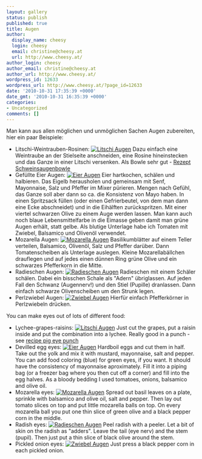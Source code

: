 ```yaml
---
layout: gallery
status: publish
published: true
title: Augen
author:
  display_name: cheesy
  login: cheesy
  email: christine@cheesy.at
  url: http://www.cheesy.at/
author_login: cheesy
author_email: christine@cheesy.at
author_url: http://www.cheesy.at/
wordpress_id: 12633
wordpress_url: http://www.cheesy.at/?page_id=12633
date: '2010-10-31 17:35:39 +0000'
date_gmt: '2010-10-31 16:35:39 +0000'
categories:
- Uncategorized
comments: []
---
```

<!--:de-->Man kann aus allen möglichen und unmöglichen Sachen Augen zubereiten, hier ein paar Beispiele:
- Litschi-Weintrauben-Rosinen:
[![](http://www.cheesy.at/wp-content/uploads/2010/10/augen/06-Schweinsaugen-300x225.jpg "Litschi Augen")](http://www.cheesy.at/wp-content/uploads/2010/10/augen/06-Schweinsaugen.jpg)
Dazu einfach eine Weintraube an der Stielseite anschneiden, eine Rosine hineinstecken und das Ganze in einer Litschi versenken. Als Bowle sehr gut - [Rezept Schweinsaugenbowle](http://www.cheesy.at/rezepte/halloween/schweinsaugen-bowle/)
- Gefüllte Eier Augen:
[![](http://www.cheesy.at/wp-content/uploads/2010/10/augen/10-Sumpfmonsteraugen-300x225.jpg "Eier Augen")](http://www.cheesy.at/wp-content/uploads/2010/10/augen/10-Sumpfmonsteraugen.jpg)
Eier hartkochen, schälen und halbieren. Das Eigelb herausholen und gemeinsam mit Senf, Mayonnaise, Salz und Pfeffer im Mixer pürieren. Mengen nach Gefühl, das Ganze soll aber dann so ca. die Konsistenz von Mayo haben. In einen Spritzsack füllen (oder einen Gefrierbeutel, von dem man dann eine Ecke abschneidet) und in die Eihälften zurückspritzen. Mit einer viertel schwarzen Olive zu einem Auge werden lassen. Man kann auch noch blaue Lebensmittelfarbe in die Eimasse geben damit man grüne Augen erhält, statt gelbe. Als blutige Unterlage habe ich Tomaten mit Zwiebel, Balsamico und Olivenöl verwendet.
- Mozarella Augen:
[![](http://www.cheesy.at/wp-content/uploads/2010/10/augen/09-Menschenaugen-300x225.jpg "Mozarella Augen")](http://www.cheesy.at/wp-content/uploads/2010/10/augen/09-Menschenaugen.jpg)
Basilikumblätter auf einem Teller verteilen, Balsamico, Olivenöl, Salz und Pfeffer darüber. Dann Tomatenscheiben als Unterlage auslegen. Kleine Mozarellabällchen drauflegen und auf jedes einen dünnen Ring grüne Olive und ein schwarzes Pfefferkorn in die Mitte.
- Radieschen Augen:
[![](http://www.cheesy.at/wp-content/uploads/2010/10/augen/07-Rindsaugen-300x230.jpg "Radieschen Augen")](http://www.cheesy.at/wp-content/uploads/2010/10/augen/07-Rindsaugen.jpg)
Radieschen mit einem Schäler schälen. Dabei ein bisschen Schale als "Adern" übriglassen. Auf jeden Fall den Schwanz (Augennerv!) und den Stiel (Pupille) dranlassen. Dann einfach schwarze Olivenscheiben um den Strunk legen.
- Perlzwiebel Augen:
[![](http://www.cheesy.at/wp-content/uploads/2010/10/augen/08-Fischaugen-300x225.jpg "Zwiebel Augen")](http://www.cheesy.at/wp-content/uploads/2010/10/augen/08-Fischaugen.jpg)
Hierfür einfach Pfefferkörner in Perlzwiebeln drücken.
<!--:--><!--:en-->You can make eyes out of lots of different food:
- Lychee-grapes-raisins:
[![](http://www.cheesy.at/wp-content/uploads/2010/10/augen/06-Schweinsaugen-300x225.jpg "Litschi Augen")](http://www.cheesy.at/wp-content/uploads/2010/10/augen/06-Schweinsaugen.jpg)
Just cut the grapes, put a raisin inside and put the combination into a lychee. Really good in a punch - see [recipe pig eye punch](http://www.cheesy.at/en/rezepte/halloween/schweinsaugen-bowle/)
- Devilled egg eyes:
[![](http://www.cheesy.at/wp-content/uploads/2010/10/augen/10-Sumpfmonsteraugen-300x225.jpg "Eier Augen")](http://www.cheesy.at/wp-content/uploads/2010/10/augen/10-Sumpfmonsteraugen.jpg)
Hardboil eggs and cut them in half. Take out the yolk and mix it with mustard, mayonnaise, salt and pepper. You can add food coloring (blue) for green eyes, if you want. It should have the consistency of mayonnaise aproximately. Fill it into a piping bag (or a freezer bag where you then cut off a corner) and fill into the egg halves. As a bloody bedding I used tomatoes, onions, balsamico and olive oil.
- Mozarella eyes:
[![](http://www.cheesy.at/wp-content/uploads/2010/10/augen/09-Menschenaugen-300x225.jpg "Mozarella Augen")](http://www.cheesy.at/wp-content/uploads/2010/10/augen/09-Menschenaugen.jpg)
Spread out basil leaves on a plate, sprinkle with balsamico and olive oil, salt and pepper. Then lay out tomato slices on top and put little mozarella balls on top. On every mozarella ball you put one thin slice of green olive and a black pepper corn in the middle.
- Radish eyes:
[![](http://www.cheesy.at/wp-content/uploads/2010/10/augen/07-Rindsaugen-300x230.jpg "Radieschen Augen")](http://www.cheesy.at/wp-content/uploads/2010/10/augen/07-Rindsaugen.jpg)
Peel radish with a peeler. Let a bit of skin on the radish as "adders". Leave the tail (eye nerv) and the stem (pupil). Then just put a thin slice of black olive around the stem.
- Pickled onion eyes:
[![](http://www.cheesy.at/wp-content/uploads/2010/10/augen/08-Fischaugen-300x225.jpg "Zwiebel Augen")](http://www.cheesy.at/wp-content/uploads/2010/10/augen/08-Fischaugen.jpg)
Just press a black pepper corn in each pickled onion.
<!--:-->
